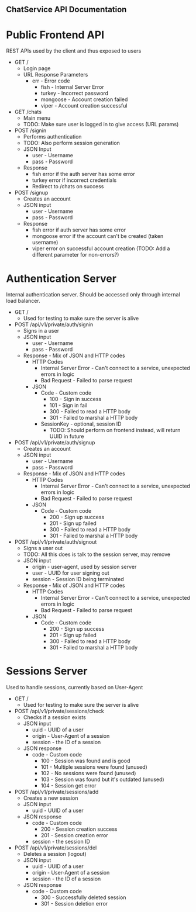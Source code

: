 ## ChatService API Documentation

# Public Frontend API
REST APIs used by the client and thus exposed to users
* GET /
    * Login page
    * URL Response Parameters
        * err - Error code
            * fish - Internal Server Error
            * turkey - Incorrect password
            * mongoose - Account creation failed
            * viper - Account creation successful
* GET /chats
    * Main menu
    * TODO: Make sure user is logged in to give access (URL params)
* POST /signin
    * Performs authentication
    * TODO: Also perform session generation
    * JSON Input
        * user - Username
        * pass - Password
    * Response
        * fish error if the auth server has some error
        * turkey error if incorrect credentials
        * Redirect to /chats on success
* POST /signup
    * Creates an account
    * JSON input
        * user - Username
        * pass - Password
    * Response
        * fish error if auth server has some error
        * mongoose error if the account can't be created (taken username)
        * viper error on successful account creation (TODO: Add a different parameter for non-errors?)

# Authentication Server
Internal authentication server. Should be accessed only through internal load balancer.
* GET /
    * Used for testing to make sure the server is alive
* POST /api/v1/private/auth/signin
    * Signs in a user
    * JSON input
        * user - Username
        * pass - Password
    * Response - Mix of JSON and HTTP codes
        * HTTP Codes
            * Internal Server Error - Can't connect to a service, unexpected errors in logic
            * Bad Request - Failed to parse request
        * JSON
            * Code - Custom code
                * 100 - Sign in success
                * 101 - Sign in fail
                * 300 - Failed to read a HTTP body
                * 301 - Failed to marshal a HTTP body
            * SessionKey - optional, session ID
                * TODO: Should perform on frontend instead, will return UUID in future
* POST /api/v1/private/auth/signup
    * Creates an account
    * JSON input
        * user - Username
        * pass - Password
    * Response - Mix of JSON and HTTP codes
        * HTTP Codes
            * Internal Server Error - Can't connect to a service, unexpected errors in logic
            * Bad Request - Failed to parse request
        * JSON
            * Code - Custom code
                * 200 - Sign up success
                * 201 - Sign up failed
                * 300 - Failed to read a HTTP body
                * 301 - Failed to marshal a HTTP body
* POST /api/v1/private/auth/signout
    * Signs a user out
    * TODO: All this does is talk to the session server, may remove
    * JSON input
        * origin - user-agent, used by session server
        * user - UUID for user signing out
        * session - Session ID being terminated
    * Response - Mix of JSON and HTTP codes
        * HTTP Codes
            * Internal Server Error - Can't connect to a service, unexpected errors in logic
            * Bad Request - Failed to parse request
        * JSON
            * Code - Custom code
                * 200 - Sign up success
                * 201 - Sign up failed
                * 300 - Failed to read a HTTP body
                * 301 - Failed to marshal a HTTP body

# Sessions Server
Used to handle sessions, currently based on User-Agent
* GET /
    * Used for testing to make sure the server is alive
* POST /api/v1/private/sessions/check
    * Checks if a session exists
    * JSON input
        * uuid - UUID of a user
        * origin - User-Agent of a session
        * session - the ID of a session
    * JSON response
        * code - Custom code
            * 100 - Session was found and is good
            * 101 - Multiple sessions were found (unused)
            * 102 - No sessions were found (unused)
            * 103 - Session was found but it's outdated (unused)
            * 104 - Session get error
* POST /api/v1/private/sessions/add
    * Creates a new session
    * JSON input
        * uuid - UUID of a user
    * JSON response
        * code - Custom code
            * 200 - Session creation success
            * 201 - Session creation error
        * session - the session ID
* POST /api/v1/private/sessions/del
    * Deletes a session (logout)
    * JSON input
        * uuid - UUID of a user
        * origin - User-Agent of a session
        * session - the ID of a session
    * JSON response
        * code - Custom code
            * 300 - Successfully deleted session
            * 301 - Session deletion error

